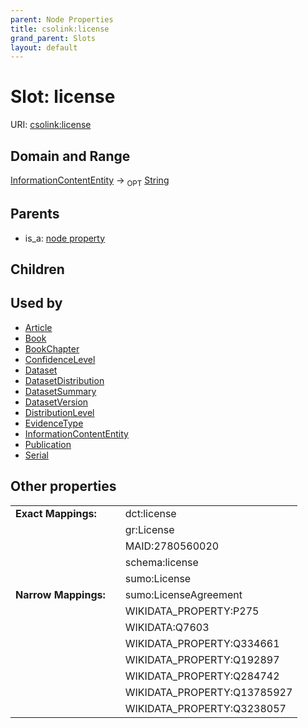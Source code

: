 ```yaml
---
parent: Node Properties
title: csolink:license
grand_parent: Slots
layout: default
---
```


# Slot: license




URI: [csolink:license](https://w3id.org/csolink/vocab/license)

## Domain and Range

[InformationContentEntity](InformationContentEntity.md) ->  <sub>OPT</sub> [String](types/String.md)

## Parents

 *  is_a: [node property](node_property.md)

## Children


## Used by

 * [Article](Article.md)
 * [Book](Book.md)
 * [BookChapter](BookChapter.md)
 * [ConfidenceLevel](ConfidenceLevel.md)
 * [Dataset](Dataset.md)
 * [DatasetDistribution](DatasetDistribution.md)
 * [DatasetSummary](DatasetSummary.md)
 * [DatasetVersion](DatasetVersion.md)
 * [DistributionLevel](DistributionLevel.md)
 * [EvidenceType](EvidenceType.md)
 * [InformationContentEntity](InformationContentEntity.md)
 * [Publication](Publication.md)
 * [Serial](Serial.md)

## Other properties

|  |  |  |
| --- | --- | --- |
| **Exact Mappings:** | | dct:license |
|  | | gr:License |
|  | | MAID:2780560020 |
|  | | schema:license |
|  | | sumo:License |
| **Narrow Mappings:** | | sumo:LicenseAgreement |
|  | | WIKIDATA_PROPERTY:P275 |
|  | | WIKIDATA:Q7603 |
|  | | WIKIDATA_PROPERTY:Q334661 |
|  | | WIKIDATA_PROPERTY:Q192897 |
|  | | WIKIDATA_PROPERTY:Q284742 |
|  | | WIKIDATA_PROPERTY:Q13785927 |
|  | | WIKIDATA_PROPERTY:Q3238057 |

